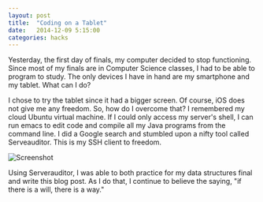 ```yaml
---
layout: post
title:  "Coding on a Tablet"
date:   2014-12-09 5:15:00
categories: hacks
---
```


Yesterday, the first day of finals, my computer decided to stop functioning. Since most of my finals are in Computer Science classes, I had to be able to program to study. The only devices I have in hand are my smartphone and my tablet. What can I do?

I chose to try the tablet since it had a bigger screen. Of course, iOS does not give me any freedom. So, how do  I overcome that? I remembered my cloud Ubuntu virtual machine. If I could only access my server's shell, I can run emacs to edit code and compile all my Java programs from the command line. I did a Google search and stumbled upon a nifty tool called Serveauditor. This is my SSH client to freedom.

![Screenshot](https://dl.dropboxusercontent.com/u/163831352/shamadeh.com%20assets/ipad-ssh-screenshot.png)

Using Serverauditor, I was able to both practice for my data structures final and write this blog post. As I do that, I continue to believe the saying, "if there is a will, there is a way."

